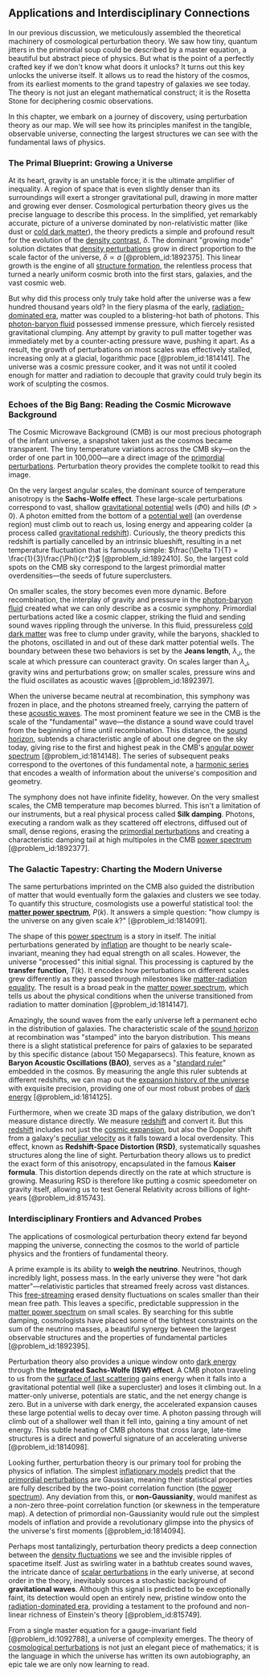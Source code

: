 ## Applications and Interdisciplinary Connections

In our previous discussion, we meticulously assembled the theoretical machinery of cosmological perturbation theory. We saw how tiny, quantum jitters in the primordial soup could be described by a master equation, a beautiful but abstract piece of physics. But what is the point of a perfectly crafted key if we don't know what doors it unlocks? It turns out this key unlocks the universe itself. It allows us to read the history of the cosmos, from its earliest moments to the grand tapestry of galaxies we see today. The theory is not just an elegant mathematical construct; it is the Rosetta Stone for deciphering cosmic observations.

In this chapter, we embark on a journey of discovery, using perturbation theory as our map. We will see how its principles manifest in the tangible, observable universe, connecting the largest structures we can see with the fundamental laws of physics.

### The Primal Blueprint: Growing a Universe

At its heart, gravity is an unstable force; it is the ultimate amplifier of inequality. A region of space that is even slightly denser than its surroundings will exert a stronger gravitational pull, drawing in more matter and growing ever denser. Cosmological perturbation theory gives us the precise language to describe this process. In the simplified, yet remarkably accurate, picture of a universe dominated by non-relativistic matter (like dust or [cold dark matter](@article_id:157725)), the theory predicts a simple and profound result for the evolution of the [density contrast](@article_id:157454), $\delta$. The dominant "growing mode" solution dictates that [density perturbations](@article_id:159052) grow in direct proportion to the scale factor of the universe, $\delta \propto a$ [@problem_id:1892375]. This linear growth is the engine of all [structure formation](@article_id:157747), the relentless process that turned a nearly uniform cosmic broth into the first stars, galaxies, and the vast cosmic web.

But why did this process only truly take hold after the universe was a few hundred thousand years old? In the fiery plasma of the early, [radiation-dominated era](@article_id:261392), matter was coupled to a blistering-hot bath of photons. This [photon-baryon fluid](@article_id:157315) possessed immense pressure, which fiercely resisted gravitational clumping. Any attempt by gravity to pull matter together was immediately met by a counter-acting pressure wave, pushing it apart. As a result, the growth of perturbations on most scales was effectively stalled, increasing only at a glacial, logarithmic pace [@problem_id:1814141]. The universe was a cosmic pressure cooker, and it was not until it cooled enough for matter and radiation to decouple that gravity could truly begin its work of sculpting the cosmos.

### Echoes of the Big Bang: Reading the Cosmic Microwave Background

The Cosmic Microwave Background (CMB) is our most precious photograph of the infant universe, a snapshot taken just as the cosmos became transparent. The tiny temperature variations across the CMB sky—on the order of one part in 100,000—are a direct image of the [primordial perturbations](@article_id:159559). Perturbation theory provides the complete toolkit to read this image.

On the very largest angular scales, the dominant source of temperature anisotropy is the **Sachs-Wolfe effect**. These large-scale perturbations correspond to vast, shallow [gravitational potential](@article_id:159884) wells ($\Phi  0$) and hills ($\Phi > 0$). A photon emitted from the bottom of a [potential well](@article_id:151646) (an overdense region) must climb out to reach us, losing energy and appearing colder (a process called [gravitational redshift](@article_id:158203)). Curiously, the theory predicts this redshift is partially cancelled by an intrinsic blueshift, resulting in a net temperature fluctuation that is famously simple: $\frac{\Delta T}{T} = \frac{1}{3}\frac{\Phi}{c^2}$ [@problem_id:1892410]. So, the largest cold spots on the CMB sky correspond to the largest primordial matter overdensities—the seeds of future superclusters.

On smaller scales, the story becomes even more dynamic. Before recombination, the interplay of gravity and pressure in the [photon-baryon fluid](@article_id:157315) created what we can only describe as a cosmic symphony. Primordial perturbations acted like a cosmic clapper, striking the fluid and sending sound waves rippling through the universe. In this fluid, pressureless [cold dark matter](@article_id:157725) was free to clump under gravity, while the baryons, shackled to the photons, oscillated in and out of these dark matter potential wells. The boundary between these two behaviors is set by the **Jeans length**, $\lambda_J$, the scale at which pressure can counteract gravity. On scales larger than $\lambda_J$, gravity wins and perturbations grow; on smaller scales, pressure wins and the fluid oscillates as acoustic waves [@problem_id:1892397].

When the universe became neutral at recombination, this symphony was frozen in place, and the photons streamed freely, carrying the pattern of these [acoustic waves](@article_id:173733). The most prominent feature we see in the CMB is the scale of the "fundamental" wave—the distance a sound wave could travel from the beginning of time until recombination. This distance, the [sound horizon](@article_id:160575), subtends a characteristic angle of about one degree on the sky today, giving rise to the first and highest peak in the CMB's [angular power spectrum](@article_id:160631) [@problem_id:1814148]. The series of subsequent peaks correspond to the overtones of this fundamental note, a [harmonic series](@article_id:147293) that encodes a wealth of information about the universe's composition and geometry.

The symphony does not have infinite fidelity, however. On the very smallest scales, the CMB temperature map becomes blurred. This isn't a limitation of our instruments, but a real physical process called **Silk damping**. Photons, executing a random walk as they scattered off electrons, diffused out of small, dense regions, erasing the [primordial perturbations](@article_id:159559) and creating a characteristic damping tail at high multipoles in the CMB [power spectrum](@article_id:159502) [@problem_id:1892377].

### The Galactic Tapestry: Charting the Modern Universe

The same perturbations imprinted on the CMB also guided the distribution of matter that would eventually form the galaxies and clusters we see today. To quantify this structure, cosmologists use a powerful statistical tool: the **[matter power spectrum](@article_id:160913)**, $P(k)$. It answers a simple question: "how clumpy is the universe on any given scale $k$?" [@problem_id:1814091].

The shape of this [power spectrum](@article_id:159502) is a story in itself. The initial perturbations generated by [inflation](@article_id:160710) are thought to be nearly scale-invariant, meaning they had equal strength on all scales. However, the universe "processed" this initial signal. This processing is captured by the **transfer function**, $T(k)$. It encodes how perturbations on different scales grew differently as they passed through milestones like [matter-radiation equality](@article_id:160656). The result is a broad peak in the [matter power spectrum](@article_id:160913), which tells us about the physical conditions when the universe transitioned from radiation to matter domination [@problem_id:1814147].

Amazingly, the sound waves from the early universe left a permanent echo in the distribution of galaxies. The characteristic scale of the [sound horizon](@article_id:160575) at recombination was "stamped" into the baryon distribution. This means there is a slight statistical preference for pairs of galaxies to be separated by this specific distance (about 150 Megaparsecs). This feature, known as **Baryon Acoustic Oscillations (BAO)**, serves as a "[standard ruler](@article_id:157361)" embedded in the cosmos. By measuring the angle this ruler subtends at different redshifts, we can map out the [expansion history of the universe](@article_id:161532) with exquisite precision, providing one of our most robust probes of [dark energy](@article_id:160629) [@problem_id:1814125].

Furthermore, when we create 3D maps of the galaxy distribution, we don't measure distance directly. We measure [redshift](@article_id:159451) and convert it. But this [redshift](@article_id:159451) includes not just the [cosmic expansion](@article_id:160508), but also the Doppler shift from a galaxy's [peculiar velocity](@article_id:157470) as it falls toward a local overdensity. This effect, known as **Redshift-Space Distortion (RSD)**, systematically squashes structures along the line of sight. Perturbation theory allows us to predict the exact form of this anisotropy, encapsulated in the famous **Kaiser formula**. This distortion depends directly on the rate at which structure is growing. Measuring RSD is therefore like putting a cosmic speedometer on gravity itself, allowing us to test General Relativity across billions of light-years [@problem_id:815743].

### Interdisciplinary Frontiers and Advanced Probes

The applications of cosmological perturbation theory extend far beyond mapping the universe, connecting the cosmos to the world of particle physics and the frontiers of fundamental theory.

A prime example is its ability to **weigh the neutrino**. Neutrinos, though incredibly light, possess mass. In the early universe they were "hot dark matter"—relativistic particles that streamed freely across vast distances. This [free-streaming](@article_id:159012) erased density fluctuations on scales smaller than their mean free path. This leaves a specific, predictable suppression in the [matter power spectrum](@article_id:160913) on small scales. By searching for this subtle damping, cosmologists have placed some of the tightest constraints on the sum of the neutrino masses, a beautiful synergy between the largest observable structures and the properties of fundamental particles [@problem_id:1892395].

Perturbation theory also provides a unique window onto [dark energy](@article_id:160629) through the **Integrated Sachs-Wolfe (ISW) effect**. A CMB photon traveling to us from the [surface of last scattering](@article_id:265697) gains energy when it falls into a gravitational potential well (like a supercluster) and loses it climbing out. In a matter-only universe, potentials are static, and the net energy change is zero. But in a universe with dark energy, the accelerated expansion causes these large potential wells to decay over time. A photon passing through will climb out of a shallower well than it fell into, gaining a tiny amount of net energy. This subtle heating of CMB photons that cross large, late-time structures is a direct and powerful signature of an accelerating universe [@problem_id:1814098].

Looking further, perturbation theory is our primary tool for probing the physics of inflation. The simplest [inflationary models](@article_id:160872) predict that the [primordial perturbations](@article_id:159559) are Gaussian, meaning their statistical properties are fully described by the two-point correlation function (the [power spectrum](@article_id:159502)). Any deviation from this, or **non-Gaussianity**, would manifest as a non-zero three-point correlation function (or skewness in the temperature map). A detection of primordial non-Gaussianity would rule out the simplest models of inflation and provide a revolutionary glimpse into the physics of the universe's first moments [@problem_id:1814094].

Perhaps most tantalizingly, perturbation theory predicts a deep connection between the [density fluctuations](@article_id:143046) we see and the invisible ripples of spacetime itself. Just as swirling water in a bathtub creates sound waves, the intricate dance of [scalar perturbations](@article_id:159844) in the early universe, at second order in the theory, inevitably sources a stochastic background of **gravitational waves**. Although this signal is predicted to be exceptionally faint, its detection would open an entirely new, pristine window onto the [radiation-dominated era](@article_id:261392), providing a testament to the profound and non-linear richness of Einstein's theory [@problem_id:815749].

From a single master equation for a gauge-invariant field [@problem_id:1092788], a universe of complexity emerges. The theory of [cosmological perturbations](@article_id:158585) is not just an elegant piece of mathematics; it is the language in which the universe has written its own autobiography, an epic tale we are only now learning to read.